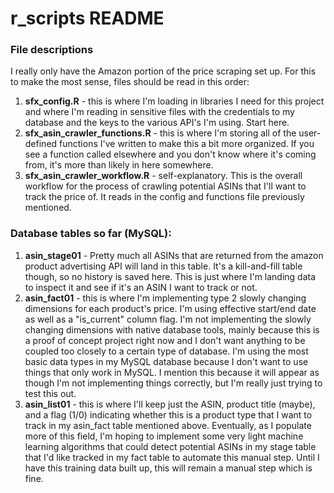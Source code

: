 

# r_scripts README


### File descriptions

I really only have the Amazon portion of the price scraping set up. For this to make the most sense, files should be read in this order:

1. **sfx_config.R** - this is where I'm loading in libraries I need for this project and where I'm reading in sensitive files with the credentials to my database and the keys to the various API's I'm using. Start here.
2. **sfx_asin_crawler_functions.R** - this is where I'm storing all of the user-defined functions I've written to make this a bit more organized. If you see a function called elsewhere and you don't know where it's coming from, it's more than likely in here somewhere.
3. **sfx_asin_crawler_workflow.R** - self-explanatory. This is the overall workflow for the process of crawling potential ASINs that I'll want to track the price of. It reads in the config and functions file previously mentioned. 


### Database tables so far (MySQL):

1. **asin_stage01** - Pretty much all ASINs that are returned from the amazon product advertising API will land in this table. It's a kill-and-fill table though, so no history is saved here. This is just where I'm landing data to inspect it and see if it's an ASIN I want to track or not.
2. **asin_fact01** - this is where I'm implementing type 2 slowly changing dimensions for each product's price. I'm using effective start/end date as well as a "is_current" column flag. I'm not implementing the slowly changing dimensions with native database tools, mainly because this is a proof of concept project right now and I don't want anything to be coupled too closely to a certain type of database. I'm using the most basic data types in my MySQL database because I don't want to use things that only work in MySQL. I mention this because it will appear as though I'm not implementing things correctly, but I'm really just trying to test this out.
3. **asin_list01** - this is where I'll keep just the ASIN, product title (maybe), and a flag (1/0) indicating whether this is a product type that I want to track in my asin_fact table mentioned above. Eventually, as I populate more of this field, I'm hoping to implement some very light machine learning algorithms that could detect potential ASINs in my stage table that I'd like tracked in my fact table to automate this manual step. Until I have this training data built up, this will remain a manual step which is fine. 




